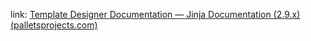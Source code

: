 link: [Template Designer Documentation — Jinja Documentation (2.9.x) (palletsprojects.com)](https://jinja.palletsprojects.com/en/2.9.x/templates/#synopsis)

